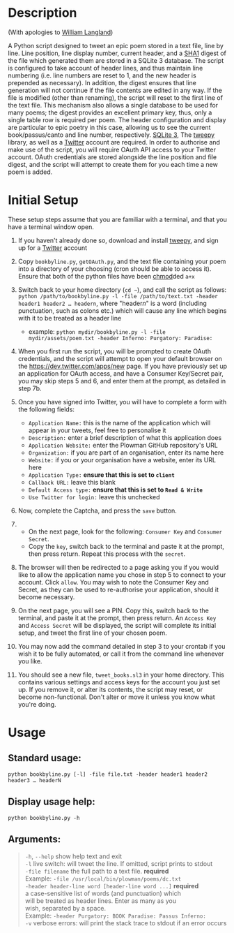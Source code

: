 # Description #

(With apologies to [William Langland][2])  

A Python script designed to tweet an epic poem stored in a text file, line by line. Line position, line display number, current header, and a [SHA1][1] digest of the file which generated them are stored in a SQLite 3 database. The script is configured to take account of header lines, and thus maintain line numbering (i.e. line numbers are reset to 1, and the new header is prepended as necessary). In addition, the digest ensures that line generation will not continue if the file contents are edited in any way. If the file is modified (other than renaming), the script will reset to the first line of the text file. This mechanism also allows a single database to be used for many poems; the digest provides an excellent primary key, thus, only a single table row is required per poem. The header configuration and display are particular to epic poetry in this case, allowing us to see the current book/passus/canto and line number, respectively.
[SQLite 3], The [tweepy] library, as well as a [Twitter] account are required.
In order to authorise and make use of the script, you will require OAuth API access to your Twitter account. OAuth credentials are stored alongside the line position and file digest, and the script will attempt to create them for you each time a new poem is added.

# Initial Setup #

These setup steps assume that you are familiar with a terminal, and that you have a terminal window open.

1. If you haven't already done so, download and install [tweepy], and sign up for a [Twitter] account
2. Copy `bookbyline.py`, `getOAuth.py`, and the text file containing your poem into a directory of your choosing (cron should be able to access it). Ensure that both of the python files have been [chmod]ded `a+x`
3. Switch back to your home directory (`cd ~`), and call the script as follows: `python /path/to/bookbyline.py -l -file /path/to/text.txt -header header1 header2 … headern`, where "header*n*" is a word (including punctuation, such as colons etc.) which will cause any line which begins with it to be treated as a header line
	* example: `python mydir/bookbyline.py -l -file mydir/assets/poem.txt -header Inferno: Purgatory: Paradise:`
4. When you first run the script, you will be prompted to create OAuth credentials, and the script will attempt to open your default browser on the <https://dev.twitter.com/apps/new> page. If you have previously set up an application for OAuth access, and have a Consumer Key/Secret pair, you may skip steps 5 and 6, and enter them at the prompt, as detailed in step 7b.
5. Once you have signed into Twitter, you will have to complete a form with the following fields:
	* `Application Name:` this is the name of the application which will appear in your tweets, feel free to personalise it
	* `Description:` enter a brief description of what this application does
	* `Application Website:` enter the Plowman GitHub repository's URL
	* `Organization:` if you are part of an organisation, enter its name here
	* `Website:` if you or your organisation have a website, enter its URL here
	* `Application Type:` **ensure that this is set to `client`**
	* `Callback URL:` leave this blank
	* `Default Access type:` **ensure that this is set to `Read & Write`**
	* `Use Twitter for login:` leave this unchecked

6. Now, complete the Captcha, and press the `save` button.
7.	* On the next page, look for the following: `Consumer Key` and `Consumer Secret`.
	* Copy the `key`, switch back to the terminal and paste it at the prompt, then press return. Repeat this process with the `secret`.
8. The browser will then be redirected to a page asking you if you would like to allow the application name you chose in step 5 to connect to your account. Click `allow`. You may wish to note the Consumer Key and Secret, as they can be used to re-authorise your application, should it become necessary.
9. On the next page, you will see a PIN. Copy this, switch back to the terminal, and paste it at the prompt, then press return. An `Access Key` and `Access Secret` will be displayed, the script will complete its initial setup, and tweet the first line of your chosen poem.
10. You may now add the command detailed in step 3 to your crontab if you wish it to be fully automated, or call it from the command line whenever you like.
11. You should see a new file, `tweet_books.sl3` in your home directory. This contains various settings and access keys for the account you just set up. If you remove it, or alter its contents, the script may reset, or become non-functional. Don't alter or move it unless you know what you're doing.

# Usage #

## Standard usage: ##

`python bookbyline.py [-l] -file file.txt -header header1 header2 header3 … headerN` 

## Display usage help: ##

`python bookbyline.py -h` 

## Arguments: ##

>`-h`, `--help` show help text and exit  
>`-l` live switch: will tweet the line. If omitted, script prints to stdout  
>`-file filename` the full path to a text file. **required**  
>Example: `-file /usr/local/bin/plowman/poems/dc.txt`  
>`-header header-line word [header-line word ...]` **required**  
>a case-sensitive list of words (and punctuation) which  
>will be treated as header lines. Enter as many as you  
>wish, separated by a space.  
>Example: `-header Purgatory: BOOK Paradise: Passus Inferno:`  
>`-v` verbose errors: will print the stack trace to stdout if an error occurs  



[tweepy]: http://github.com/joshthecoder/tweepy
[Twitter]: https://twitter.com/signup
[SQLite 3]: http://www.sqlite.org/
[chmod]: http://en.wikipedia.org/wiki/Chmod

[1]: http://en.wikipedia.org/wiki/Sha1 "Secure Hash Algorithm"

[2]: http://en.wikipedia.org/wiki/William_Langland "Author of ‘Piers Plowman’"

